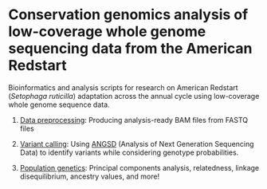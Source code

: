 # Conservation genomics analysis of low-coverage whole genome sequencing data from the American Redstart

Bioinformatics and analysis scripts for research on American Redstart (*Setophaga ruticilla*) adaptation across the annual cycle using low-coverage whole genome sequence data.

1.  [Data preprocessing](https://github.com/mgdesaix/amre-adaptation/blob/main/01_Preprocessing/Preprocessing.md): Producing analysis-ready BAM files from FASTQ files

2.  [Variant calling](https://github.com/mgdesaix/amre-adaptation/blob/main/02_VariantCalling/Variants.md): Using [ANGSD](http://www.popgen.dk/angsd/index.php/ANGSD) (Analysis of Next Generation Sequencing Data) to identify variants while considering genotype probabilities.

3.  [Population genetics](https://github.com/mgdesaix/amre-adaptation/blob/main/03_PopulationGenetics/Popgen.md): Principal components analysis, relatedness, linkage disequilibrium, ancestry values, and more!

